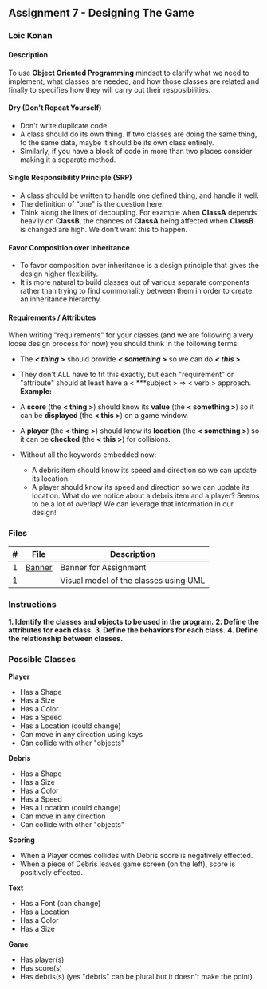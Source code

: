 ## Assignment 7 - Designing The Game

### Loic Konan

#### Description

To use **Object Oriented Programming** mindset to clarify what we need to implement, what classes are needed, and how those classes are related and finally to specifies how they will carry out their resposibilities.

#### Dry (Don't Repeat Yourself)

- Don't write duplicate code.
- A class should do its own thing. If two classes are doing the same thing, to the same data, maybe it should be its own class entirely.
- Similarly, if you have a block of code in more than two places consider making it a separate method.

#### Single Responsibility Principle (SRP)

- A class should be written to handle one defined thing, and handle it well.
- The definition of "one" is the question here.
- Think along the lines of decoupling. For example when **ClassA** depends heavily on **ClassB**, the chances of **ClassA** being affected when **ClassB** is changed are high. We don't want this to happen.

#### Favor Composition over Inheritance

- To favor composition over inheritance is a design principle that gives the design higher flexibility.
- It is more natural to build classes out of various separate components rather than trying to find commonality between them in order to create an inheritance hierarchy.

#### Requirements / Attributes

When writing "requirements" for your classes (and we are following a very loose design process for now) you should think in the following terms:

- The ***< thing >***  should provide  ***< something >***  so we can do ***< this >***.
- They don't ALL have to fit this exactly, but each "requirement" or "attribute" should at least have a < ***subject > => < verb > approach.
  **Example:**

- A **score** (the **< thing >**) should know its **value** (the **< something >**) so it can be **displayed** (the **< this >**) on a game window.
- A **player** (the **< thing >**) should know its **location** (the **< something >**) so it can be **checked** (the **< this >**) for collisions.
- Without all the keywords embedded now:
  - A debris item should know its speed and direction so we can update its location.
  - A player should know its speed and direction so we can update its location.
  What do we notice about a debris item and a player? Seems to be a lot of overlap! We can leverage that information in our design!

### Files

|  #  | File             | Description                           |
| :-: | ---------------- | ------------------------------------- |
|  1  | [Banner](Banner) | Banner for Assignment                 |
|  1  | []()             | Visual model of the classes using UML |

### Instructions

**1. Identify the classes and objects to be used in the program.**
**2. Define the attributes for each class.**
**3. Define the behaviors for each class.**
**4. Define the relationship between classes.**

### Possible Classes

**Player**

- Has a Shape
- Has a Size
- Has a Color
- Has a Speed
- Has a Location (could change)
- Can move in any direction using keys
- Can collide with other "objects"

**Debris**

- Has a Shape
- Has a Size
- Has a Color
- Has a Speed
- Has a Location (could change)
- Can move in any direction
- Can collide with other "objects"

**Scoring**

- When a Player comes collides with Debris score is negatively effected.
- When a piece of Debris leaves game screen (on the left), score is positively effected.

**Text**

- Has a Font (can change)
- Has a Location
- Has a Color
- Has a Size

**Game**

- Has player(s)
- Has score(s)
- Has debris(s) (yes "debris" can be plural but it doesn't make the point)
